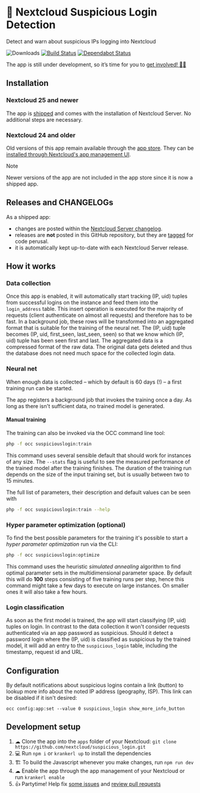 <!--
  - SPDX-FileCopyrightText: 2018 Nextcloud GmbH and Nextcloud contributors
  - SPDX-License-Identifier: AGPL-3.0-or-later
-->
# 🔮 Nextcloud Suspicious Login Detection

Detect and warn about suspicious IPs logging into Nextcloud

![Downloads](https://img.shields.io/github/downloads/nextcloud/suspicious_login/total.svg)
[![Build Status](https://travis-ci.com/nextcloud/suspicious_login.svg?branch=master)](https://travis-ci.com/nextcloud/suspicious_login)
[![Dependabot Status](https://api.dependabot.com/badges/status?host=github&repo=nextcloud/suspicious_login)](https://dependabot.com)

The app is still under development, so it’s time for you to [get involved! 👩‍💻](https://github.com/nextcloud/suspicious_login#development-setup)

## Installation

### Nextcloud 25 and newer

The app is [shipped](https://docs.nextcloud.com/server/latest/developer_manual/app_publishing_maintenance/release_process.html#shipped-apps) and comes with the installation of Nextcloud Server. No additional steps are necessary.

### Nextcloud 24 and older

Old versions of this app remain available through the [app store](https://apps.nextcloud.com/apps/suspicious_login). They can be [installed through Nextcloud's app management UI](https://docs.nextcloud.com/server/latest/admin_manual/apps_management.html#managing-apps). 

> [!NOTE]
> Newer versions of the app are not included in the app store since it is now a shipped app.

## Releases and CHANGELOGs

As a shipped app:

- changes are posted within the [Nextcloud Server changelog](https://nextcloud.com/changelog/).
- releases are **not** posted in this GitHub repository, but they are [tagged](https://github.com/nextcloud/suspicious_login/tags) for code perusal.
- it is automatically kept up-to-date with each Nextcloud Server release.

## How it works

### Data collection

Once this app is enabled, it will automatically start tracking (IP, uid) tuples from
successful logins on the instance and feed them into the `login_address` table. This
insert operation is executed for the majority of requests (client authenticate on
almost all requests) and therefore has to be fast. In a background job, these rows
will be transformed into an aggregated format that is suitable for the training of
the neural net. The (IP, uid) tuple becomes (IP, uid, first_seen, last_seen, seen) so
that we know which (IP, uid) tuple has been seen first and last. The aggregated data
is a compressed format of the raw data. The original data gets deleted and thus the
database does not need much space for the collected login data.

### Neural net

When enough data is collected – which by default is 60 days (!) – a first
training run can be started.

The app registers a background job that invokes the training once a day.
As long as there isn't sufficient data, no trained model is generated.

#### Manual training

The training can also be invoked via the OCC command line tool:

```bash
php -f occ suspiciouslogin:train
```

This command uses several sensible default that should work for instances of any size.
The ``--stats`` flag is useful to see the measured performance of the trained model
after the training finishes. The duration of the training run depends on the size
of the input training set, but is usually between two to 15 minutes.

The full list of parameters, their description and default values can be seen with

```bash
php -f occ suspiciouslogin:train --help
```

### Hyper parameter optimization (optional)

To find the best possible parameters for the training it's possible to start a *hyper
parameter optimization* run via the CLI:

```bash
php -f occ suspiciouslogin:optimize
```

This command uses the heuristic *simulated annealing* algorithm to find optimal
parameter sets in the multidimensional parameter space. By default this will do **100**
steps consisting of five training runs per step, hence this command might take a few
days to execute on large instances. On smaller ones it will also take a few hours.


### Login classification

As soon as the first model is trained, the app will start classifying (IP, uid) tuples
on login. In contrast to the data collection it won't consider requests authenticated
via an app password as suspicious. Should it detect a password login where the (IP,
uid) is classified as suspicious by the trained model, it will add an entry to the
``suspicious_login`` table, including the timestamp, request id and URL.

## Configuration

By default notifications about suspicious logins contain a link (button) to lookup more info about the noted IP address (geography, ISP). This link can be disabled if it isn't desired:

`occ config:app:set --value 0 suspicious_login show_more_info_button`

## Development setup

1. ☁ Clone the app into the `apps` folder of your Nextcloud: `git clone https://github.com/nextcloud/suspicious_login.git`
2. 💻 Run `npm i` or `krankerl up` to install the dependencies
3. 🏗 To build the Javascript whenever you make changes, run `npm run dev`
4. ☁ Enable the app through the app management of your Nextcloud or run `krankerl enable`
5. 👍 Partytime! Help fix [some issues](https://github.com/nextcloud/suspicious_login/issues) and [review pull requests](https://github.com/nextcloud/suspicious_login/pulls)
